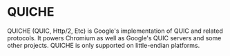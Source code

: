 # QUICHE

QUICHE (QUIC, Http/2, Etc) is Google's implementation of QUIC and related
protocols.  It powers Chromium as well as Google's QUIC servers and some other
projects.  QUICHE is only supported on little-endian platforms.
